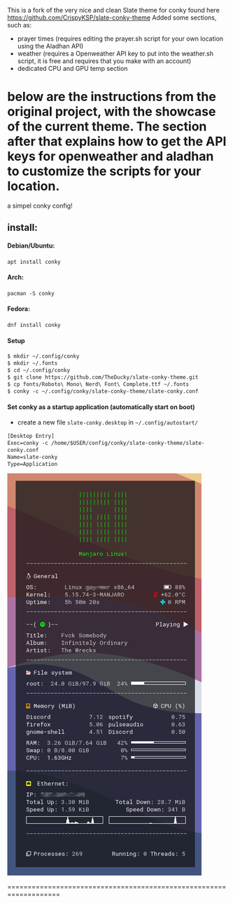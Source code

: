 This is a fork of the very nice and clean Slate theme for conky found here https://github.com/CrispyKSP/slate-conky-theme
Added some sections, such as:
- prayer times (requires editing the prayer.sh script for your own location using the Aladhan API)
- weather (requires a Openweather API key to put into the weather.sh script, it is free and requires that you make with an account)
- dedicated CPU and GPU temp section

below are the instructions from the original project, with the showcase of the current theme. The section after that explains how to get the API keys for openweather and aladhan to customize the scripts for your location.
=============================================================

a simpel conky config!

## install:
#### Debian/Ubuntu: 
`apt install conky`

#### Arch: 
`pacman -S conky`

#### Fedora: 
`dnf install conky` 


#### Setup
```shell
$ mkdir ~/.config/conky
$ mkdir ~/.fonts
$ cd ~/.config/conky
$ git clone https://github.com/TheDucky/slate-conky-theme.git
$ cp fonts/Roboto\ Mono\ Nerd\ Font\ Complete.ttf ~/.fonts
$ conky -c ~/.config/conky/slate-conky-theme/slate-conky.conf
``` 

#### Set conky as a startup application (automatically start on boot)
- create a new file `slate-conky.desktop` in `~/.config/autostart/`

```desktop
[Desktop Entry]
Exec=conky -c /home/$USER/config/conky/slate-conky-theme/slate-conky.conf
Name=slate-conky
Type=Application
```
![slate-conky-showcase](images/showcase.png)

===================================================================


